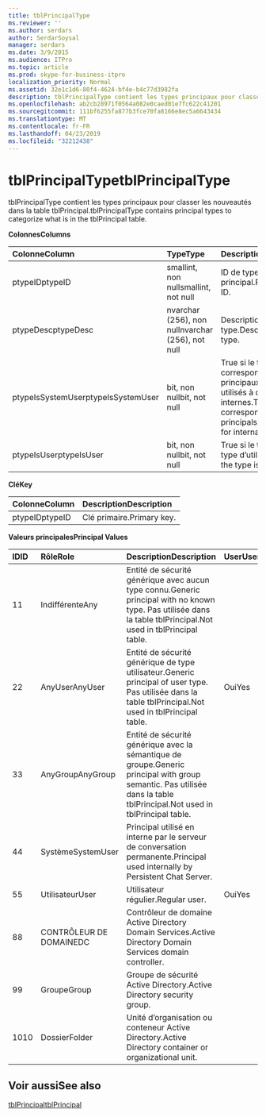 ```yaml
---
title: tblPrincipalType
ms.reviewer: ''
ms.author: serdars
author: SerdarSoysal
manager: serdars
ms.date: 3/9/2015
ms.audience: ITPro
ms.topic: article
ms.prod: skype-for-business-itpro
localization_priority: Normal
ms.assetid: 32e1c1d6-80f4-4624-bf4e-b4c77d3982fa
description: tblPrincipalType contient les types principaux pour classer les nouveautés dans la table tblPrincipal.
ms.openlocfilehash: ab2cb28971f0564a082e0caed01e7fc622c41201
ms.sourcegitcommit: 111bf6255fa877b3fce70fa8166e8ec5a6643434
ms.translationtype: MT
ms.contentlocale: fr-FR
ms.lasthandoff: 04/23/2019
ms.locfileid: "32212438"
---
```

# <a name="tblprincipaltype"></a><span data-ttu-id="e6a0e-103">tblPrincipalType</span><span class="sxs-lookup"><span data-stu-id="e6a0e-103">tblPrincipalType</span></span>
 
<span data-ttu-id="e6a0e-104">tblPrincipalType contient les types principaux pour classer les nouveautés dans la table tblPrincipal.</span><span class="sxs-lookup"><span data-stu-id="e6a0e-104">tblPrincipalType contains principal types to categorize what is in the tblPrincipal table.</span></span>
  
<span data-ttu-id="e6a0e-105">**Colonnes**</span><span class="sxs-lookup"><span data-stu-id="e6a0e-105">**Columns**</span></span>

|<span data-ttu-id="e6a0e-106">**Colonne**</span><span class="sxs-lookup"><span data-stu-id="e6a0e-106">**Column**</span></span>|<span data-ttu-id="e6a0e-107">**Type**</span><span class="sxs-lookup"><span data-stu-id="e6a0e-107">**Type**</span></span>|<span data-ttu-id="e6a0e-108">**Description**</span><span class="sxs-lookup"><span data-stu-id="e6a0e-108">**Description**</span></span>|
|:-----|:-----|:-----|
|<span data-ttu-id="e6a0e-109">ptypeID</span><span class="sxs-lookup"><span data-stu-id="e6a0e-109">ptypeID</span></span>  <br/> |<span data-ttu-id="e6a0e-110">smallint, non null</span><span class="sxs-lookup"><span data-stu-id="e6a0e-110">smallint, not null</span></span>  <br/> |<span data-ttu-id="e6a0e-111">ID de type principal.</span><span class="sxs-lookup"><span data-stu-id="e6a0e-111">Principal type ID.</span></span>  <br/> |
|<span data-ttu-id="e6a0e-112">ptypeDesc</span><span class="sxs-lookup"><span data-stu-id="e6a0e-112">ptypeDesc</span></span>  <br/> |<span data-ttu-id="e6a0e-113">nvarchar (256), non null</span><span class="sxs-lookup"><span data-stu-id="e6a0e-113">nvarchar (256), not null</span></span>  <br/> |<span data-ttu-id="e6a0e-114">Description du type.</span><span class="sxs-lookup"><span data-stu-id="e6a0e-114">Description of the type.</span></span>  <br/> |
|<span data-ttu-id="e6a0e-115">ptypeIsSystemUser</span><span class="sxs-lookup"><span data-stu-id="e6a0e-115">ptypeIsSystemUser</span></span>  <br/> |<span data-ttu-id="e6a0e-116">bit, non null</span><span class="sxs-lookup"><span data-stu-id="e6a0e-116">bit, not null</span></span>  <br/> |<span data-ttu-id="e6a0e-117">True si le type correspond aux principaux qui sont utilisés à des fins internes.</span><span class="sxs-lookup"><span data-stu-id="e6a0e-117">True if the type corresponds to the principals that are used for internal purposes.</span></span>  <br/> |
|<span data-ttu-id="e6a0e-118">ptypeIsUser</span><span class="sxs-lookup"><span data-stu-id="e6a0e-118">ptypeIsUser</span></span>  <br/> |<span data-ttu-id="e6a0e-119">bit, non null</span><span class="sxs-lookup"><span data-stu-id="e6a0e-119">bit, not null</span></span>  <br/> |<span data-ttu-id="e6a0e-120">True si le type est un type d’utilisateur.</span><span class="sxs-lookup"><span data-stu-id="e6a0e-120">True if the type is a user type.</span></span>  <br/> |
   
<span data-ttu-id="e6a0e-121">**Clé**</span><span class="sxs-lookup"><span data-stu-id="e6a0e-121">**Key**</span></span>

|<span data-ttu-id="e6a0e-122">**Colonne**</span><span class="sxs-lookup"><span data-stu-id="e6a0e-122">**Column**</span></span>|<span data-ttu-id="e6a0e-123">**Description**</span><span class="sxs-lookup"><span data-stu-id="e6a0e-123">**Description**</span></span>|
|:-----|:-----|
|<span data-ttu-id="e6a0e-124">ptypeID</span><span class="sxs-lookup"><span data-stu-id="e6a0e-124">ptypeID</span></span>  <br/> |<span data-ttu-id="e6a0e-125">Clé primaire.</span><span class="sxs-lookup"><span data-stu-id="e6a0e-125">Primary key.</span></span>  <br/> |
   
<span data-ttu-id="e6a0e-126">**Valeurs principales**</span><span class="sxs-lookup"><span data-stu-id="e6a0e-126">**Principal Values**</span></span>

|<span data-ttu-id="e6a0e-127">**ID**</span><span class="sxs-lookup"><span data-stu-id="e6a0e-127">**ID**</span></span>|<span data-ttu-id="e6a0e-128">**Rôle**</span><span class="sxs-lookup"><span data-stu-id="e6a0e-128">**Role**</span></span>|<span data-ttu-id="e6a0e-129">**Description**</span><span class="sxs-lookup"><span data-stu-id="e6a0e-129">**Description**</span></span>|<span data-ttu-id="e6a0e-130">**User**</span><span class="sxs-lookup"><span data-stu-id="e6a0e-130">**User**</span></span>|
|:-----|:-----|:-----|:-----|
|<span data-ttu-id="e6a0e-131">1</span><span class="sxs-lookup"><span data-stu-id="e6a0e-131">1</span></span>  <br/> |<span data-ttu-id="e6a0e-132">Indifférente</span><span class="sxs-lookup"><span data-stu-id="e6a0e-132">Any</span></span>  <br/> |<span data-ttu-id="e6a0e-133">Entité de sécurité générique avec aucun type connu.</span><span class="sxs-lookup"><span data-stu-id="e6a0e-133">Generic principal with no known type.</span></span> <span data-ttu-id="e6a0e-134">Pas utilisée dans la table tblPrincipal.</span><span class="sxs-lookup"><span data-stu-id="e6a0e-134">Not used in tblPrincipal table.</span></span>  <br/> ||
|<span data-ttu-id="e6a0e-135">2</span><span class="sxs-lookup"><span data-stu-id="e6a0e-135">2</span></span>  <br/> |<span data-ttu-id="e6a0e-136">AnyUser</span><span class="sxs-lookup"><span data-stu-id="e6a0e-136">AnyUser</span></span>  <br/> |<span data-ttu-id="e6a0e-137">Entité de sécurité générique de type utilisateur.</span><span class="sxs-lookup"><span data-stu-id="e6a0e-137">Generic principal of user type.</span></span> <span data-ttu-id="e6a0e-138">Pas utilisée dans la table tblPrincipal.</span><span class="sxs-lookup"><span data-stu-id="e6a0e-138">Not used in tblPrincipal table.</span></span>  <br/> |<span data-ttu-id="e6a0e-139">Oui</span><span class="sxs-lookup"><span data-stu-id="e6a0e-139">Yes</span></span>  <br/> |
|<span data-ttu-id="e6a0e-140">3</span><span class="sxs-lookup"><span data-stu-id="e6a0e-140">3</span></span>  <br/> |<span data-ttu-id="e6a0e-141">AnyGroup</span><span class="sxs-lookup"><span data-stu-id="e6a0e-141">AnyGroup</span></span>  <br/> |<span data-ttu-id="e6a0e-142">Entité de sécurité générique avec la sémantique de groupe.</span><span class="sxs-lookup"><span data-stu-id="e6a0e-142">Generic principal with group semantic.</span></span> <span data-ttu-id="e6a0e-143">Pas utilisée dans la table tblPrincipal.</span><span class="sxs-lookup"><span data-stu-id="e6a0e-143">Not used in tblPrincipal table.</span></span>  <br/> ||
|<span data-ttu-id="e6a0e-144">4</span><span class="sxs-lookup"><span data-stu-id="e6a0e-144">4</span></span>  <br/> |<span data-ttu-id="e6a0e-145">Système</span><span class="sxs-lookup"><span data-stu-id="e6a0e-145">SystemUser</span></span>  <br/> |<span data-ttu-id="e6a0e-146">Principal utilisé en interne par le serveur de conversation permanente.</span><span class="sxs-lookup"><span data-stu-id="e6a0e-146">Principal used internally by Persistent Chat Server.</span></span>  <br/> ||
|<span data-ttu-id="e6a0e-147">5</span><span class="sxs-lookup"><span data-stu-id="e6a0e-147">5</span></span>  <br/> |<span data-ttu-id="e6a0e-148">Utilisateur</span><span class="sxs-lookup"><span data-stu-id="e6a0e-148">User</span></span>  <br/> |<span data-ttu-id="e6a0e-149">Utilisateur régulier.</span><span class="sxs-lookup"><span data-stu-id="e6a0e-149">Regular user.</span></span>  <br/> |<span data-ttu-id="e6a0e-150">Oui</span><span class="sxs-lookup"><span data-stu-id="e6a0e-150">Yes</span></span>  <br/> |
|<span data-ttu-id="e6a0e-151">8</span><span class="sxs-lookup"><span data-stu-id="e6a0e-151">8</span></span>  <br/> |<span data-ttu-id="e6a0e-152">CONTRÔLEUR DE DOMAINE</span><span class="sxs-lookup"><span data-stu-id="e6a0e-152">DC</span></span>  <br/> |<span data-ttu-id="e6a0e-153">Contrôleur de domaine Active Directory Domain Services.</span><span class="sxs-lookup"><span data-stu-id="e6a0e-153">Active Directory Domain Services domain controller.</span></span>  <br/> ||
|<span data-ttu-id="e6a0e-154">9</span><span class="sxs-lookup"><span data-stu-id="e6a0e-154">9</span></span>  <br/> |<span data-ttu-id="e6a0e-155">Groupe</span><span class="sxs-lookup"><span data-stu-id="e6a0e-155">Group</span></span>  <br/> |<span data-ttu-id="e6a0e-156">Groupe de sécurité Active Directory.</span><span class="sxs-lookup"><span data-stu-id="e6a0e-156">Active Directory security group.</span></span>  <br/> ||
|<span data-ttu-id="e6a0e-157">10</span><span class="sxs-lookup"><span data-stu-id="e6a0e-157">10</span></span>  <br/> |<span data-ttu-id="e6a0e-158">Dossier</span><span class="sxs-lookup"><span data-stu-id="e6a0e-158">Folder</span></span>  <br/> |<span data-ttu-id="e6a0e-159">Unité d’organisation ou conteneur Active Directory.</span><span class="sxs-lookup"><span data-stu-id="e6a0e-159">Active Directory container or organizational unit.</span></span>  <br/> ||
   
## <a name="see-also"></a><span data-ttu-id="e6a0e-160">Voir aussi</span><span class="sxs-lookup"><span data-stu-id="e6a0e-160">See also</span></span>

[<span data-ttu-id="e6a0e-161">tblPrincipal</span><span class="sxs-lookup"><span data-stu-id="e6a0e-161">tblPrincipal</span></span>](tblprincipal.md)
